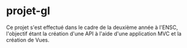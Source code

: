 # projet-gl
Ce projet s'est effectué dans le cadre de la deuxième année à l'ENSC, l'objectif étant la création d'une API à l'aide d'une application MVC et la création de Vues. 
